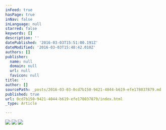 ```yaml
---
inFeed: true
hasPage: true
inNav: false
inLanguage: null
starred: false
keywords: []
description: ''
datePublished: '2016-03-03T15:51:00.191Z'
dateModified: '2016-03-03T15:48:42.010Z'
authors: []
publisher:
  name: null
  domain: null
  url: null
  favicon: null
title: ''
author: []
sourcePath: _posts/2016-03-03-0cd7b150-9421-4044-b619-efe178037879.md
published: true
url: 0cd7b150-9421-4044-b619-efe178037879/index.html
_type: Article

---
```

![](https://the-grid-user-content.s3-us-west-2.amazonaws.com/f18783b4-c705-4b95-8539-90cb38ee5ef1.jpg)
![](https://the-grid-user-content.s3-us-west-2.amazonaws.com/097dfdf2-f128-45d0-89b7-ed90b48117c4.jpg)
![](https://the-grid-user-content.s3-us-west-2.amazonaws.com/41d64490-af05-499a-93b8-5987ef8d9c7e.jpg)